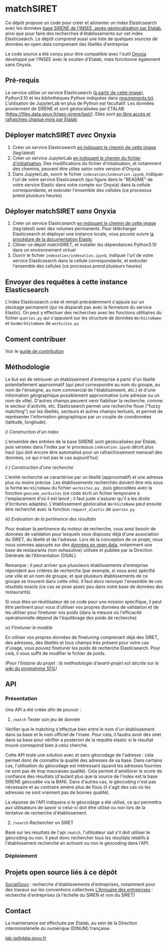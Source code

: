 # matchSIRET

Ce dépôt propose un code pour créer et alimenter un index Elasticsearch avec les données [base SIRENE de l'INSEE, après géolocalisation par Etalab](https://files.data.gouv.fr/geo-sirene/), ainsi que pour faire des recherches d'établissements sur cet index Elasticsearch. Le dépôt comprend aussi une liste de quelques sources de données en open data comprenant des libellés d'entreprise

Le code source a été conçu pour être compatible avec l'outil [Onyxia](https://github.com/InseeFrLab/onyxia-web) développé par l'INSEE avec le soutien d'Etalab, mais fonctionne également sans Onyxia.

## Pré-requis

Le service utilise un service Elasticsearch ([à partir de cette image](https://git.lab.sspcloud.fr/hby7ih/matchsiretimage)), Python3.10 et les bibliothèques Python indiquées dans [requirements.txt](requirements.txt). L'utilisation de JupyterLab en plus de Python est facultatif.
Les données proviennent de SIRENE et sont géolocalisées par ETALAB (https://files.data.gouv.fr/geo-sirene/last/). Elles sont [en libre accès et rafraichies chaque mois par Etalab](https://files.data.gouv.fr/geo-sirene/last/)

## Déployer matchSIRET ***avec*** Onyxia

1) Créer un service Elasticsearch [en indiquant le chemin de cette image](https://git.lab.sspcloud.fr/hby7ih/matchsiretimage) (tag:latest)
2) Créer un service JupyterLab [en indiquant le chemin du fichier d'initialisation](https://raw.githubusercontent.com/etalab/matchSIRET/main/init.sh). Des modifications du fichier d'intialisation, et notamment des chemins, peuvent être utiles selon votre version d'Onyxia.
3) Dans JupyterLab, ouvrir le fichier `indexation/indexation.ipynb`, indiquer l'url de votre service Elasticsearch (qui figure dans le "README" de votre service Elastic dans votre compte sur Onyxia) dans la cellule correspondante, et exécuter l'ensemble des cellules (ce processus prend plusieurs heures)

## Déployer matchSIRET ***sans*** Onyxia

1) Créer un service Elasticsearch [en indiquant le chemin de cette image](https://git.lab.sspcloud.fr/hby7ih/matchsiretimage) (tag:latest) avec des volumes permanents. Pour télécharger Elasticsearch et déployer une instance locale, vous pouvez suivre [la procédure de la documentation Elastic](https://www.elastic.co/guide/en/elasticsearch/reference/current/setup.html)
2) Clôner ce dépôt matchSIRET, et installer les dépendances Python3.10 dans un environnement virtuel
3) Ouvrir le fichier `indexation/indexation.ipynb`, indiquer l'url de votre service Elasticsearch dans la cellule correspondante, et exécuter l'ensemble des cellules (ce processus prend plusieurs heures)

## Envoyer des requêtes à cette instance Elasticsearch

L'index Elasticsearch créé et rempli précédemment s'appuie sur un stockage permanent (qui ne disparaît pas avec la fermeture du service Elastic). On peut y effectuer des recherches avec les fonctions utilitaires du fichier `queries.py` qui s'appuient sur les structure de données `WorkSiteName` et `GeoWorkSiteName` de `worksites.py`

## Coment contribuer

Voir le [guide de contribution](CONTRIBUTING.md)

## Méthodologie 

Le but est de retrouver un établissement d'entreprise à partir d'un libellé potentiellement approximatif (qui peut correspondre au nom du groupe, au nom de l'enseigne, au nom commercial de l'établissmeent, etc.) et  d'une information géographique possiblement approximative (une adresse ou un nom de ville). D'autres champs peuvent venir fiabiliser la recherche, comme le secteur d'activité, etc. Elasticsearch permet une recherche floue ("fuzzy matching") sur les libellés, secteurs et autres champs textuels, et permet de représenter l'information géographique par un couple de coordonnées (latitude, longitude). 

_i) Construction d'un index_

L'ensemble des entrées de la base SIRENE sont géolocalisées par Etalab, puis versées dans l'index par le processus `indexation.ipynb` décrit plus haut (qui doit encore être automatisé pour un rafraichissement mensuel des données, ce qui n'est pas le cas aujourd'hui).

_ii ) Construction d'une recherche_

L'entité recherché se caractérise par un libellé (approximatif) et une adresse plus ou moins précise. Les établissements recherchés doivent être mis sous la forme `WorkSiteName` du fichier `worksites.py` , puis géocodées avec la fonction `geocode_worksites` (ce code écrit un fichier temporaire à l'emplacement d'où il est lancé ; il faut juste s'assurer qu'il a les droits d'écritures adaptés). L'établissement géolocalisé `WorkSiteName` peut ensuite être recherché avec la fonction `request_elastic` de `queries.py`
 
 _iii) Evaluation de la pertinence des résultats_
 
Pour évaluer la pertinence du moteur de recherche, vous avez besoin de données de validation pour lesquels vous disposez déjà d'une association du SIRET, du libellé et de l'adresse. Lors de la conception de ce projet, nous nous sommes appuyés sur des [données en open data](data_sources.txt), notamment une base de restaurants (non exhasutive) utilisée et publiée par la Direction Générale de l'Alimentation (DGAL).

Remarque : il peut arriver que plusoieurs établissements d'entreprise répondent aux critères de recherche (par exemple, si vous avez spécifié une ville et un nom de groupe, et que plusieurs établissements de ce groupe se trouvent dans cette ville). Il faut alors renvoyer l'ensemble de ces résultats exacts (ce cas se pose assez peu dans notre base de données des restaurants).

Si vous êtes un réutilisateur de ce code pour une mission spécifique, il peut être pertinent pour vous d'utiliser vos propres données de validation et de les utiliser pour finetuner vos poids (dans la mesure où l'efficacité opérationnelle dépend de l'équilibrage des poids de recherche)

  _iv) Finetuner le modèle_
 
 En utiliser vos propres données de finetuning comprenant déjà des SIRET, des adresses, des libellés et tous champs très présent pour votre cas d'usage, vous pouvez finetuner les poids de recherche Elasticsearch. Pour celà, il vous suffit de modifier le fichier de poids.

_(Pour l'historie du projet : la méthodologie d'avant-projet est décrite sur le [wiki du programme 10%](https://github.com/etalab-ia/programme10pourcent/wiki/Ateliers-SIRETisation))_


## API

### Présentation

Une API a été créée afin de pouvoir : 

1) `/match` Tester son jeu de donnée

Vérifier que le matching s'effectue bien entre le nom d'un établissement dans sa base et le nom officiel de l'insee. Pour cela, il faudra avoir des siret dans sa base pour vérifier a posteriori de la requête elastic si le résultat trouvé correspond bien à celui cherché. 

Cette API teste une solution avec et sans géocodage de l'adresse : cela permet donc de connaître la qualité des adresses de sa base. Dans certains cas, l'utilisation du géocodage est intéressant (quand les adresses fournies ne sont pas de trop mauvaises qualité). Cela permet d'améliorer le score de confiance des résultats (d'autant plus que la source de l'index est la base SIRENE géocodée via la BAN). Dans d'autres cas, le géocoding n'est pas nécessaire et au contraire amène plus de flous (il s'agit des cas où les adresses ne sont vraiment pas de bonnes qualité).

La réponse de l'API indiquera si le géocodage a été utilisé, ce qui permettra aux utilisateurs de savoir si celui-ci doit être utilisé ou non lors de la tentative de recherche d'établissement.

2) `/search` Rechercher un SIRET

Basé sur les résultats de l'api `/match`, l'utilisateur sait s'il doit utiliser le géocoding ou non. Il peut donc rechercher tous les résultats relatifs à l'établissement recherché en activant ou non le géocoding dans l'API.


### Déploiement


## Projets open source liés à ce dépôt

[SocialGouv](https://github.com/SocialGouv/recherche-entreprises) : recherche d'établissements d'entreprises, notamment pour des travaux sur les conventions collectives
[L'Annuaire des entreprises](https://github.com/etalab/annuaire-entreprises-search-infra) : recherche d'entreprises (à l'échelle du SIREN et non du SIRET)

## Contact

La maintenance est effectuée par Etalab, au sein de la Direction interministérielle du numérique (DINUM) française.

[lab-ia@data.gouv.fr](mailto:lab-ia@data.gouv.fr)

